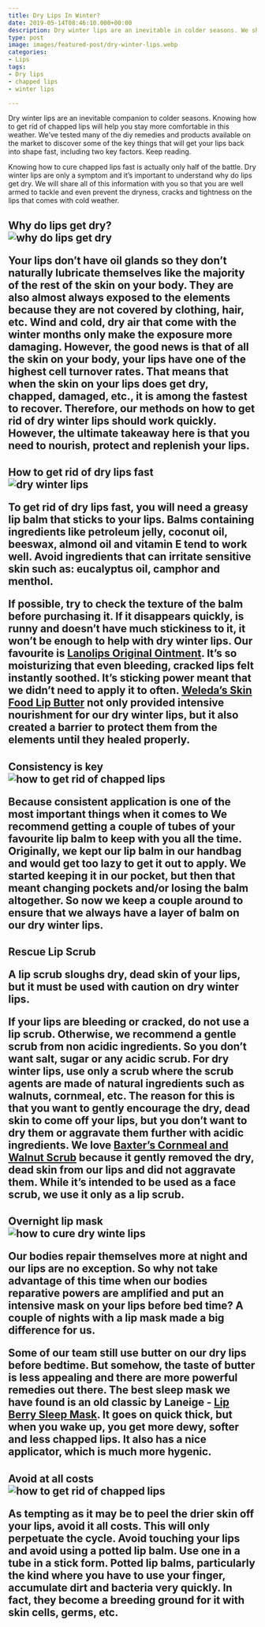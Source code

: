 ```yaml
---
title: Dry Lips In Winter?
date: 2019-05-14T08:46:10.000+00:00
description: Dry winter lips are an inevitable in colder seasons. We show you how to get rid of dry lips fast. We show you which lip balms work best for dry winter lips and what you should avoid at all costs. 
type: post
image: images/featured-post/dry-winter-lips.webp
categories:
- Lips
tags:
- Dry lips
- chapped lips
- winter lips

---
```

Dry winter lips are an inevitable companion to colder seasons. Knowing how to get rid of chapped lips will help you stay more comfortable in this weather. We’ve tested many of the diy remedies and products available on the market to discover some of the key things that will get your lips back into shape fast, including two key factors. Keep reading. 

Knowing how to cure chapped lips fast is actually only half of the battle. Dry winter lips are only a symptom and it’s important to understand why do lips get dry. We will share all of this information with you so that you are well armed to tackle and even prevent the dryness, cracks and tightness on the lips that comes with cold weather. 

<h2>Why do lips get dry?

<div class="imgbox"> <img class="full-width" src='/images/featured-post/get-rid-of-chapped-lips-fast3.webp' alt="why do lips get dry"> </div>

Your lips don’t have oil glands so they don’t naturally lubricate themselves like the majority of the rest of the skin on your body. They are also almost always exposed to the elements because they are not covered by clothing, hair, etc. Wind and cold, dry air  that come with the winter months only make the exposure more damaging. 
However, the good news is that of all the skin on your body, your lips have one of the highest cell turnover rates. That means that when the skin on your lips does get dry, chapped, damaged, etc., it is among the fastest to recover. 
Therefore, our methods on how to get rid of dry winter lips should work quickly. 
However, the ultimate takeaway here is that you need to nourish, protect and replenish your lips. 

<h2>How to get rid of dry lips fast

<div class="imgbox"> <img class="full-width" src='/images/featured-post/dry-winter-lips2.webp' alt="dry winter lips"> </div>

To get rid of dry lips fast, you will need a greasy lip balm that sticks to your lips. Balms containing ingredients like petroleum jelly, coconut oil, beeswax, almond oil and vitamin E tend to work well. Avoid ingredients that can irritate sensitive skin such as: eucalyptus oil, camphor and menthol.

If possible, try to check the texture of the balm before purchasing it. If it disappears quickly, is runny and doesn’t have much stickiness to it, it won’t be enough to help with dry winter lips. 
Our favourite is [Lanolips Original Ointment](https://amzn.to/36ZmlWh). It’s so moisturizing that even bleeding, cracked lips felt instantly soothed. It’s sticking power meant that we didn’t need to apply it to often. [Weleda’s Skin Food Lip Butter](https://amzn.to/33JnS0u) not only provided intensive nourishment for our dry winter lips, but it also created a barrier to protect them from the elements until they healed properly. 

<h2> Consistency is key

<div class="imgbox"> <img class="full-width" src='/images/featured-post/get-rid-of-chapped-lips-fast2.webp' alt="how to get rid of chapped lips"> </div>

Because consistent application is one of the most important things when it comes to  We recommend getting a couple of tubes of your favourite lip balm to keep with you all the time. Originally, we kept our lip balm in our handbag and would get too lazy to get it out to apply. We started keeping it in our pocket, but then that meant changing pockets and/or losing the balm altogether. So now we keep a couple around to ensure that we always have a layer of balm on our dry winter lips. 

<h2> Rescue Lip Scrub

A lip scrub sloughs dry, dead skin of your lips, but it must be used with caution on dry winter lips.

If your lips are bleeding or cracked, do not use a lip scrub. Otherwise, we recommend a gentle scrub from non acidic ingredients. So you don’t want salt, sugar or any acidic scrub. For dry winter lips, use only a scrub where the scrub agents are made of natural ingredients such as walnuts, cornmeal, etc. The reason for this is that you want to gently encourage the dry, dead skin to come off your lips, but you don’t want to dry them or aggravate them further with acidic ingredients. We love [Baxter’s Cornmeal and Walnut Scrub](https://amzn.to/2QiUYjX) because it gently removed the dry, dead skin from our lips and did not aggravate them. While it’s intended to be used as a face scrub, we use it only as a lip scrub. 

<h2>Overnight lip mask

<div class="imgbox"> <img class="full-width" src='/images/featured-post/get-rid-of-chapped-lips-fast.webp' alt="how to cure dry winte lips"> </div>

Our bodies repair themselves more at night and our lips are no exception. So why not take advantage of this time when our bodies reparative powers are amplified and put an intensive mask on your lips before bed time? A couple of nights with a lip mask made a big difference for us.

Some of our team still use butter on our dry lips before bedtime. But somehow, the taste of butter is less appealing and there are more powerful remedies out there. The best sleep mask we have found is an old classic by Laneige - [Lip Berry Sleep Mask](https://amzn.to/2NOMXkY). It goes on quick thick, but when you wake up, you get more dewy, softer and less chapped lips. It also has a nice applicator, which is much more hygenic. 

<h2>Avoid at all costs

<div class="imgbox"> <img class="full-width" src='/images/featured-post/get-rid-of-chapped-lips-fast4.webp' alt="how to get rid of chapped lips"> </div>

As tempting as it may be to peel the drier skin off your lips, avoid it all costs. This will only perpetuate the cycle. Avoid touching your lips and avoid using a potted lip balm. Use one in a tube in a stick form. Potted lip balms, particularly the kind where you have to use your finger, accumulate dirt and bacteria very quickly. In fact, they become a breeding ground for it with skin cells, germs, etc. 
